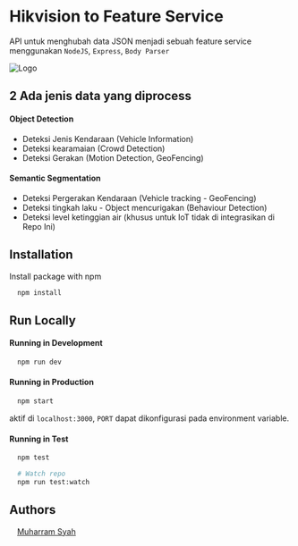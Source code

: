 
# Hikvision to Feature Service

API untuk menghubah data JSON menjadi sebuah feature service menggunakan `NodeJS`, `Express`, `Body Parser`





![Logo](https://www.jababeka.com/wp-content/uploads/2018/11/IMG-6651.png)


## 2 Ada jenis data yang diprocess

#### Object Detection
- Deteksi Jenis Kendaraan (Vehicle Information)
- Deteksi kearamaian (Crowd Detection)
- Deteksi Gerakan (Motion Detection, GeoFencing)

#### Semantic Segmentation
- Deteksi Pergerakan Kendaraan (Vehicle tracking - GeoFencing)
- Deteksi tingkah laku - Object mencurigakan (Behaviour Detection)
- Deteksi level ketinggian air (khusus untuk IoT tidak di integrasikan di Repo Ini)


## Installation

Install package with npm

```bash
  npm install
```
    
## Run Locally

#### Running in Development
```bash
  npm run dev
```

#### Running in Production
```bash
  npm start
```
aktif di `localhost:3000`, `PORT` dapat dikonfigurasi pada environment variable.

#### Running in Test
```bash
  npm test

  # Watch repo
  npm run test:watch
```
## Authors

<img src="https://cdn-icons-png.flaticon.com/512/174/174857.png" width="10" height="10"> [Muharram Syah](https://linkedin.com/in/muharram_syah)